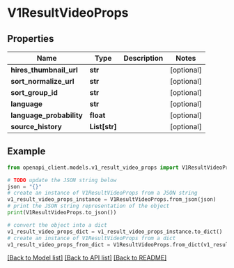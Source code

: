# V1ResultVideoProps


## Properties

Name | Type | Description | Notes
------------ | ------------- | ------------- | -------------
**hires_thumbnail_url** | **str** |  | [optional] 
**sort_normalize_url** | **str** |  | [optional] 
**sort_group_id** | **str** |  | [optional] 
**language** | **str** |  | [optional] 
**language_probability** | **float** |  | [optional] 
**source_history** | **List[str]** |  | [optional] 

## Example

```python
from openapi_client.models.v1_result_video_props import V1ResultVideoProps

# TODO update the JSON string below
json = "{}"
# create an instance of V1ResultVideoProps from a JSON string
v1_result_video_props_instance = V1ResultVideoProps.from_json(json)
# print the JSON string representation of the object
print(V1ResultVideoProps.to_json())

# convert the object into a dict
v1_result_video_props_dict = v1_result_video_props_instance.to_dict()
# create an instance of V1ResultVideoProps from a dict
v1_result_video_props_from_dict = V1ResultVideoProps.from_dict(v1_result_video_props_dict)
```
[[Back to Model list]](../README.md#documentation-for-models) [[Back to API list]](../README.md#documentation-for-api-endpoints) [[Back to README]](../README.md)


